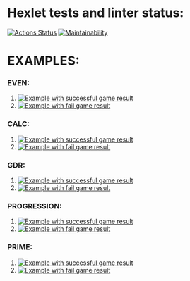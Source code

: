 # Hexlet tests and linter status:
[![Actions Status](https://github.com/GearSL/java-project-61/workflows/hexlet-check/badge.svg)](https://github.com/GearSL/java-project-61/actions)
[![Maintainability](https://api.codeclimate.com/v1/badges/32a0335e7b393b3406eb/maintainability)](https://codeclimate.com/github/GearSL/java-project-61/maintainability)

# EXAMPLES:
### EVEN:
1. [![Example with successful game result](https://asciinema.org/a/y3pDDZGkcPuzwbByukcxcWIwp.svg)](https://asciinema.org/a/y3pDDZGkcPuzwbByukcxcWIwp)
2. [![Example with fail game result](https://asciinema.org/a/xSZL3ruJeYB2h8d2TSPmeiRMz.svg)](https://asciinema.org/a/xSZL3ruJeYB2h8d2TSPmeiRMz)
### CALC:
1. [![Example with successful game result](https://asciinema.org/a/ES7NSPcIMIgcReiCtVTwFvM7I.svg)](https://asciinema.org/a/ES7NSPcIMIgcReiCtVTwFvM7I)
2. [![Example with fail game result](https://asciinema.org/a/zXOrileTRMBejFOHhSv9XPzen.svg)](https://asciinema.org/a/zXOrileTRMBejFOHhSv9XPzen)
### GDR:
1. [![Example with successful game result](https://asciinema.org/a/6WZe7NQaxnP1z7TJCdZEIboEt.svg)](https://asciinema.org/a/6WZe7NQaxnP1z7TJCdZEIboEt)
2. [![Example with fail game result](https://asciinema.org/a/HnjTr8F9aSQxibfBYg43aW3eb.svg)](https://asciinema.org/a/HnjTr8F9aSQxibfBYg43aW3eb)
### PROGRESSION:
1. [![Example with successful game result](https://asciinema.org/a/8s3rIITkSZ5ZswiXr6djvOaUI.svg)](https://asciinema.org/a/8s3rIITkSZ5ZswiXr6djvOaUI)
2. [![Example with fail game result](https://asciinema.org/a/11zhmnTDLL2siLiqeTS35s8Jt.svg)](https://asciinema.org/a/11zhmnTDLL2siLiqeTS35s8Jt)
### PRIME:
1. [![Example with successful game result](https://asciinema.org/a/87AH64gyNAAaSn1ZGl3W2rtBE.svg)](https://asciinema.org/a/87AH64gyNAAaSn1ZGl3W2rtBE)
2. [![Example with fail game result](https://asciinema.org/a/84B433a21x5dO4YLukkkuqi0f.svg)](https://asciinema.org/a/84B433a21x5dO4YLukkkuqi0f)
